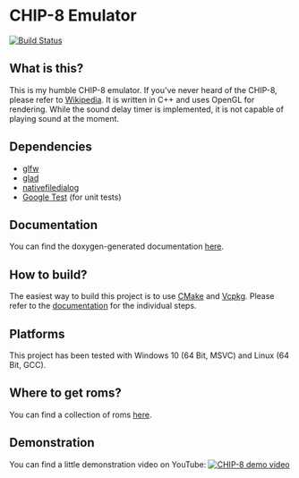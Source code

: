 # CHIP-8 Emulator
[![Build Status](https://travis-ci.com/mgerhold/Chip8Emulator.svg?branch=master)](https://travis-ci.com/mgerhold/Chip8Emulator)
## What is this?
This is my humble CHIP-8 emulator. If you've never heard of the CHIP-8, please refer to [Wikipedia](https://en.wikipedia.org/wiki/CHIP-8). It is written in C++ and uses OpenGL for rendering. While the sound delay timer is implemented, it is not capable of playing sound at the moment.
## Dependencies
* [glfw](https://www.glfw.org/)
* [glad](https://github.com/Dav1dde/glad)
* [nativefiledialog](https://github.com/mlabbe/nativefiledialog)
* [Google Test](https://github.com/google/googletest) (for unit tests)
## Documentation
You can find the doxygen-generated documentation [here](https://mgerhold.github.io/Chip8Emulator/).
## How to build?
The easiest way to build this project is to use [CMake](https://cmake.org/) and [Vcpkg](https://github.com/microsoft/vcpkg). Please refer to the [documentation](https://mgerhold.github.io/Chip8Emulator/) for the individual steps.
## Platforms
This project has been tested with Windows 10 (64 Bit, MSVC) and Linux (64 Bit, GCC).
## Where to get roms?
You can find a collection of roms [here](https://github.com/dmatlack/chip8/tree/master/roms).
## Demonstration
You can find a little demonstration video on YouTube:
[![CHIP-8 demo video](https://img.youtube.com/vi/Z-y_b5GIZsQ/0.jpg)](https://www.youtube.com/watch?v=Z-y_b5GIZsQ)